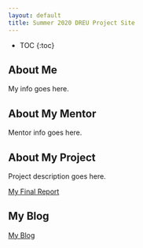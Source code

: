 ```yaml
---
layout: default
title: Summer 2020 DREU Project Site
---
```


* TOC
{:toc}

## About Me

My info goes here.

## About My Mentor

Mentor info goes here.

## About My Project

Project description goes here.

[My Final Report](./files/finalreport.pdf)

## My Blog

[My Blog](blog.html)
